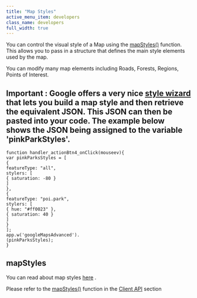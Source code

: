 ```yaml
---
title: "Map Styles"
active_menu_item: developers
class_name: developers
full_width: true
---
```



You can control the visual style of a Map using the [mapStyles()](../../../scripting-apis/client-api/widget-object-functions/advanced-maps/mapstyles.htm) function. This allows you to pass in a structure that defines the main style elements used by the map.

You can modify many map elements including Roads, Forests, Regions, Points of Interest.

## Important : Google offers a very nice [style wizard](http://gmaps-samples-v3.googlecode.com/svn/trunk/styledmaps/wizard/index.html) that lets you build a map style and then retrieve the equivalent JSON. This JSON can then be pasted into your code. The example below shows the JSON being assigned to the variable 'pinkParkStyles'.

    function handler_actionBtn4_onClick(mouseev){
    var pinkParksStyles = [
    {
    featureType: "all",
    stylers: [
    { saturation: -80 }
    ]
    },
    {
    featureType: "poi.park",
    stylers: [
    { hue: "#ff0023" },
    { saturation: 40 }
    ]
    }
    ];
    app.w('googleMapsAdvanced').
    (pinkParksStyles);
    }
   

## mapStyles

You can read about map styles [here](http://code.google.com/apis/maps/documentation/javascript/styling.html) .

Please refer to the [mapStyles()](../../../scripting-apis/client-api/widget-object-functions/advanced-maps/mapstyles.htm) function in the [Client API](../../../scripting-apis/client-api/index.htm) section

